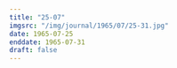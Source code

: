 ```yaml
---
title: "25-07"
imgsrc: "/img/journal/1965/07/25-31.jpg"
date: 1965-07-25
enddate: 1965-07-31
draft: false
---
```


<!-- fix pre-formatted input -->
